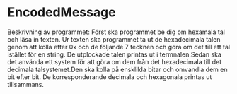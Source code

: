 # EncodedMessage

Beskrivning av programmet:
Först ska programmet be dig om hexamala tal och läsa in texten. Ur texten ska programmet ta ut de hexadecimala talen genom att kolla efter 0x och de följande 7 tecknen och göra om det till ett tal istället för en string. De utplockade talen printas ut i termnalen.Sedan ska det använda ett system för att göra om dem från det hexadecimala till det decimala talsystemet.Den ska kolla på ensklilda bitar och omvandla dem en bit efter bit. De korresponderande decimala och hexagonala printas ut tillsammans.


